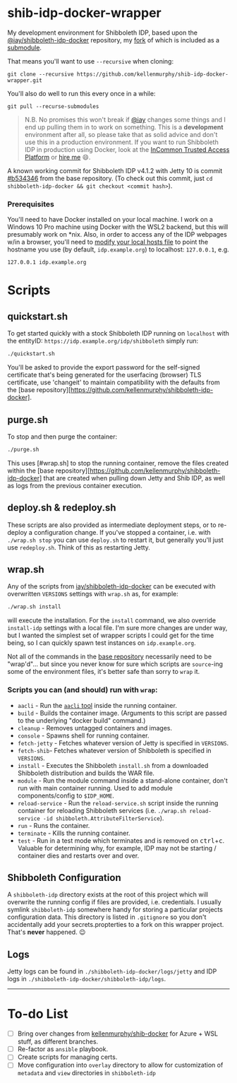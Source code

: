 # shib-idp-docker-wrapper

My development environment for Shibboleth IDP, based upon the [@iay/shibboleth-idp-docker](https://github.com/iay/shibboleth-idp-docker) repository, my [fork](https://github.com/kellenmurphy/shibboleth-idp-docker) of which is included as a [submodule](https://github.blog/2016-02-01-working-with-submodules/). 

That means you'll want to use `--recursive` when cloning:

```
git clone --recursive https://github.com/kellenmurphy/shib-idp-docker-wrapper.git
```

You'll also do well to run this every once in a while:

```
git pull --recurse-submodules
```  

> N.B. No promises this won't break if [@iay](https://github.com/iay) changes some things and I end up pulling them in to work on something. This is a **development** environment after all, so please take that as solid advice and don't use this in a production environment. If you want to run Shibboleth IDP in production using Docker, look at the [InCommon Trusted Access Platform](https://spaces.at.internet2.edu/display/ITAP/InCommon+Trusted+Access+Platform+Library) or [hire me](https://idmengineering.com) :smile:.  
 
A known working commit for Shibboleth IDP v4.1.2 with Jetty 10 is commit [#b534346](https://github.com/kellenmurphy/shibboleth-idp-docker/commit/b534346f244f3018bf2ae48988c2babfee995c5b) from the base repository. (To check out this commit, just `cd shibboleth-idp-docker && git checkout <commit hash>`).

### Prerequisites

You'll need to have Docker installed on your local machine. I work on a Windows 10 Pro machine using Docker with the WSL2 backend, but this will presumably work on *nix. Also, in order to access any of the IDP webpages w/in a browser, you'll need to [modify your local hosts file](https://www.bcsengineering.com/how-to-modify-your-hosts-file/) to point the hostname you use (by default, `idp.example.org`) to localhost: `127.0.0.1`, e.g.

```
127.0.0.1 idp.example.org
```
# Scripts

## quickstart.sh

To get started quickly with a stock Shibboleth IDP running on `localhost` with the entityID: `https://idp.example.org/idp/shibboleth` simply run:

```bash
./quickstart.sh
```

You'll be asked to provide the export password for the self-signed certificate that's being generated for the userfacing (browser) TLS certificate, use 'changeit' to maintain compatibility with the defaults from the [base repository][https://github.com/kellenmurphy/shibboleth-idp-docker].

## purge.sh

To stop and then purge the container:

```bash
./purge.sh
```

This uses [#wrap.sh] to stop the running container, remove the files created within the [base repository][https://github.com/kellenmurphy/shibboleth-idp-docker] that are created when pulling down Jetty and Shib IDP, as well as logs from the previous container execution.

## deploy.sh & redeploy.sh

These scripts are also provided as intermediate deployment steps, or to re-deploy a configuration change. If you've stopped a container, i.e. with `./wrap.sh stop` you can use `deploy.sh` to restart it, but generally you'll just use `redeploy.sh`. Think of this as restarting Jetty.
## wrap.sh

Any of the scripts from [iay/shibboleth-idp-docker](https://github.com/iay/shibboleth-idp-docker) can be executed with overwritten `VERSIONS` settings with `wrap.sh` as, for example:

```bash
./wrap.sh install
```

will execute the installation. For the `install` command, we also override `install-idp` settings with a local file. I'm sure more changes are under way, but I wanted the simplest set of wrapper scripts I could get for the time being, so I can quickly spawn test instances on `idp.example.org`. 

Not all of the commands in the [base repository](https://github.com/iay/shibboleth-idp-docker) necessarily need to be "wrap'd"... but since you never know for sure which scripts are `source`-ing some of the environment files, it's better safe than sorry to `wrap` it.

### Scripts you can (and should) run with `wrap`:

- `aacli` - Run the [`aacli` tool](https://shibboleth.atlassian.net/wiki/spaces/IDP4/pages/1265631852/AACLI) inside the running container.
- `build` - Builds the container image. (Arguments to this script are passed to the underlying "docker build" command.)
- `cleanup` - Removes untagged containers and images.
- `console` - Spawns shell for running container.
- `fetch-jetty` - Fetches whatever version of Jetty is specified in `VERSIONS`.
- `fetch-shib`- Fetches whatever version of Shibboleth is specified in `VERSIONS`.
- `install` - Executes the Shibboleth `install.sh` from a downloaded Shibboleth distribution and builds the WAR file.
- `module` - Run the module command inside a stand-alone container, don't run with main container running. Used to add module components/config to `$IDP_HOME`.
- `reload-service` - Run the `reload-service.sh` script inside the running container for reloading Shibboleth services (i.e. `./wrap.sh reload-service -id shibboleth.AttributeFilterService`).
- `run` - Runs the container.
- `terminate` - Kills the running container.
- `test` - Run in a test mode which terminates and is removed on <kbd>ctrl</kbd>+<kbd>c</kbd>. Valuable for determining why, for example, IDP may not be starting / container dies and restarts over and over.

## Shibboleth Configuration

A `shibboleth-idp` directory exists at the root of this project which will overwrite the running config if files are provided, i.e. credentials. I usually symlink `shibboleth-idp` somewhere handy for storing a particular projects configuration data. This directory is listed in `.gitignore` so you don't accidentally add your secrets.propterties to a fork on this wrapper project. That's **never** happened. :wink:

## Logs

Jetty logs can be found in `./shibboleth-idp-docker/logs/jetty` and IDP logs in `./shibboleth-idp-docker/shibboleth-idp/logs`.

---
# To-do List

- [ ] Bring over changes from [kellenmurphy/shib-docker](https://github.com/kellenmurphy/shib-docker) for Azure + WSL stuff, as different branches.
- [ ] Re-factor as `ansible` playbook.
- [ ] Create scripts for managing certs.
- [ ] Move configuration into `overlay` directory to allow for customization of `metadata` and `view` directories in `shibboleth-idp`